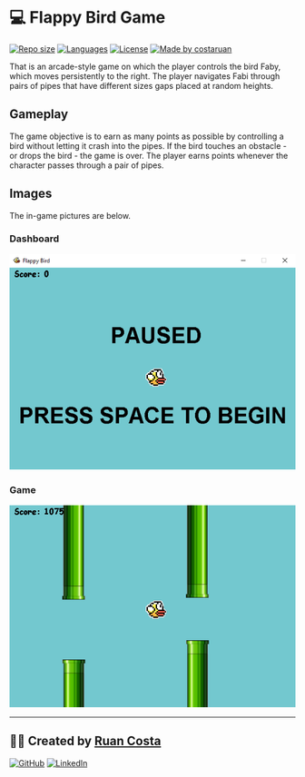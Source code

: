 # 💻 Flappy Bird Game

[![Repo size](https://img.shields.io/github/repo-size/costaruan/flappy-bird-game)](https://github.com/costaruan/flappy-bird-game/)
[![Languages](https://img.shields.io/github/languages/count/costaruan/flappy-bird-game)](https://github.com/costaruan/flappy-bird-game/)
[![License](https://img.shields.io/github/license/costaruan/flappy-bird-game)](https://github.com/costaruan/flappy-bird-game/blob/main/LICENSE.md)
[![Made by costaruan](https://img.shields.io/badge/made%20by-costaruan-green)](https://github.com/costaruan/flappy-bird-game/)

That is an arcade-style game on which the player controls the bird Faby, which moves persistently to the right. The player navigates Fabi through pairs of pipes that have different sizes gaps placed at random heights.

## Gameplay

The game objective is to earn as many points as possible by controlling a bird without letting it crash into the pipes. If the bird touches an obstacle - or drops the bird - the game is over. The player earns points whenever the character passes through a pair of pipes.

## Images

The in-game pictures are below.

### Dashboard

![Lending Club](./images/flappy-bird-game-dashboard.png)

### Game

![Lending Club](./images/flappy-bird-game.png)

---

## 👦🏻 Created by [Ruan Costa](https://costaruan.dev/)

[![GitHub](https://img.shields.io/badge/GitHub-181717?style=for-the-badge&logo=github&logoColor=FFFFFF)](https://github.com/costaruan/)
[![LinkedIn](https://img.shields.io/badge/LinkedIn-0077B5?style=for-the-badge&logo=linkedin&logoColor=FFFFFF)](https://www.linkedin.com/in/costaruan/)
